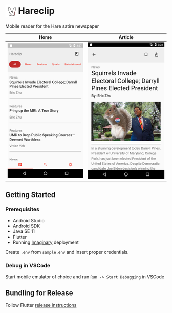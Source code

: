 <h1 style="display: flex; align-items: center;">
  <img src="docs/logo.png" width="40rem" height="40rem" /> Hareclip
</h1>

Mobile reader for the Hare satire newspaper

Home                           | Article
:-----------------------------:|:-------------------------:
![Home](docs/screenshot01.png) | ![Article](docs/screenshot02.png)

## Getting Started

### Prerequisites
- Android Studio
- Android SDK
- Java SE 11
- Flutter
- Running [Imaginary](https://github.com/h2non/imaginary) deployment

Create `.env` from `sample.env` and insert proper credentials.

### Debug in VSCode

Start mobile emulator of choice and run ```Run -> Start Debugging``` in VSCode

## Bundling for Release

Follow Flutter [release instructions](https://flutter.dev/docs/deployment/android)
